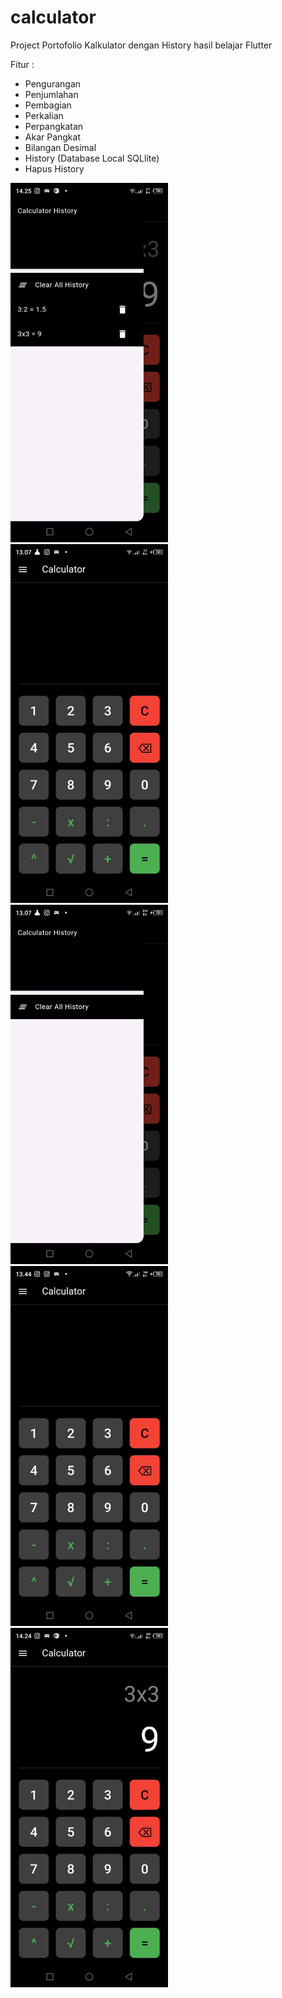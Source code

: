 # calculator

Project Portofolio Kalkulator dengan History hasil belajar Flutter

Fitur :
- Pengurangan
- Penjumlahan
- Pembagian
- Perkalian
- Perpangkatan
- Akar Pangkat
- Bilangan Desimal
- History (Database Local SQLlite)
- Hapus History

<img src="foto/1.jpeg" alt="Contoh Screenshot" style="width:50%; height:auto;">
<img src="foto/2.jpeg" alt="Contoh Screenshot" style="width:50%; height:auto;">
<img src="foto/3.jpeg" alt="Contoh Screenshot" style="width:50%; height:auto;">
<img src="foto/4.jpeg" alt="Contoh Screenshot" style="width:50%; height:auto;">
<img src="foto/5.jpeg" alt="Contoh Screenshot" style="width:50%; height:auto;">



